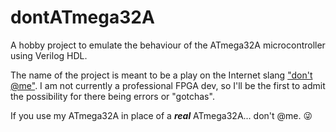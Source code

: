 # dontATmega32A
A hobby project to emulate the behaviour of the ATmega32A microcontroller using Verilog HDL.

The name of the project is meant to be a play on the Internet slang ["don't @me"](https://en.wiktionary.org/wiki/don%27t_@_me). I am not currently a professional FPGA dev, so I'll be the first to admit the possibility for there being errors or "gotchas". 

If you use my ATmega32A in place of a _**real**_ ATmega32A... don't @me. 😜
